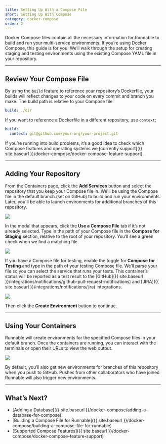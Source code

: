 ```yaml
---
title: Setting Up With a Compose File
short: Setting Up With Compose
category: docker-compose
order: 2
---
```


Docker Compose files contain all the necessary information for Runnable to build and run your multi-service environments. If you’re using Docker Compose, this guide is for you! We’ll walk through the setup for creating staging and testing environments using the existing Compose YAML file in your repository.

---

## Review Your Compose File

By using the `build` feature to reference your repository’s Dockerfile, your builds will reflect changes to your code on every commit and branch you make. The build path is relative to your Compose file:

```yaml
build: ./dir
```

If you want to reference a Dockerfile in a different repository, use `context`:

```yaml
build:
  context: git@github.com/your-org/your-project.git
```

If you’re running into build problems, it’s a good idea to check which Compose features and operating systems we [currently support]({{ site.baseurl }}/docker-compose/docker-compose-feature-support).

---

## Adding Your Repository

From the Containers page, click the **Add Services** button and select the repository that you keep your Compose file in. We'll be using the Compose file in the default branch (set on GitHub) to build and run your environments. Later, you'll be able to launch environments for additional branches of this repository.

![](images/ss-compose-add.png)

In the modal that appears, click the **Use a Compose File** tab if it’s not already selected. Type in the path of your Compose file in the **Compose for Staging** section, relative to the root of your repository. You’ll see a green check when we find a matching file.

![](images/ss-compose-staging.png)

If you have a Compose file for testing, enable the toggle for **Compose for Testing** and type in the path of your testing Compose file. We’ll parse your file so you can select the service that runs your tests. This container’s status will be reported as a test result to the [GitHub]({{ site.baseurl }}/integrations/notifications/github-pull-request-notifications) and [JIRA]({{ site.baseurl }}/integrations/notifications/jira) integrations.

![](images/ss-compose-testing.png)

Then click the **Create Environment** button to continue.

---

## Using Your Containers

Runnable will create environments for the specified Compose files in your default branch. Once the containers are running, you can interact with the terminals or open their URLs to view the web output.

![](images/ss-compose-instance.png)

By default, you’ll also get new environments for branches of this repository when you push to GitHub. Pushes from other collaborators who have joined Runnable will also trigger new environments.

---

## What’s Next?

- [Adding a Database]({{ site.baseurl }}/docker-compose/adding-a-database-for-compose)
- [Building a Compose File for Runnable]({{ site.baseurl }}/docker-compose/building-a-compose-file-for-runnable)
- [Supported Compose Features]({{ site.baseurl }}/docker-compose/docker-compose-feature-support)
